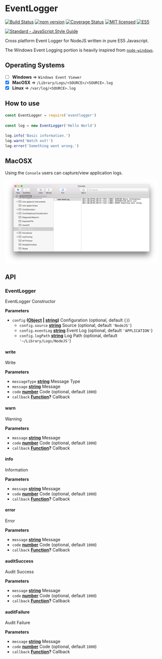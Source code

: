 # EventLogger

[![Build Status](https://travis-ci.org/DenisCarriere/eventlogger.svg?branch=master)](https://travis-ci.org/DenisCarriere/eventlogger)
[![npm version](https://badge.fury.io/js/eventlogger.svg)](https://badge.fury.io/js/eventlogger)
[![Coverage Status](https://coveralls.io/repos/github/DenisCarriere/eventlogger/badge.svg?branch=master)](https://coveralls.io/github/DenisCarriere/eventlogger?branch=master)
[![MIT licensed](https://img.shields.io/badge/license-MIT-blue.svg)](https://raw.githubusercontent.com/DenisCarriere/eventlogger/master/LICENSE)
[![ES5](https://camo.githubusercontent.com/d341caa63123c99b79fda7f8efdc29b35f9f2e70/68747470733a2f2f696d672e736869656c64732e696f2f62616467652f65732d352d627269676874677265656e2e737667)](http://kangax.github.io/compat-table/es5/)

[![Standard - JavaScript Style Guide](https://cdn.rawgit.com/feross/standard/master/badge.svg)](https://github.com/feross/standard)

Cross platform Event Logger for NodeJS written in pure ES5 Javascript.

The Windows Event Logging portion is heavily inspired from [`node-windows`](https://github.com/coreybutler/node-windows).

## Operating Systems

-   [ ] **Windows** => `Windows Event Viewer`
-   [x] **MacOSX** => `/Library/Logs/<SOURCE>/<SOURCE>.log`
-   [x] **Linux** => `/var/log/<SOURCE>.log`

## How to use

```js
const EventLogger = require('eventlogger')

const log = new EventLogger('Hello World')

log.info('Basic information.')
log.warn('Watch out!')
log.error('Something went wrong.')
```

## MacOSX

Using the `Console` users can capture/view application logs.

![darwin-console](images/darwin-console.png)

## API

<!-- Generated by documentation.js. Update this documentation by updating the source code. -->

### EventLogger

EventLogger Constructor

**Parameters**

-   `config` **([Object](https://developer.mozilla.org/en-US/docs/Web/JavaScript/Reference/Global_Objects/Object) \| [string](https://developer.mozilla.org/en-US/docs/Web/JavaScript/Reference/Global_Objects/String))** Configuration (optional, default `{}`)
    -   `config.source` **[string](https://developer.mozilla.org/en-US/docs/Web/JavaScript/Reference/Global_Objects/String)** Source (optional, default `'NodeJS'`)
    -   `config.eventLog` **[string](https://developer.mozilla.org/en-US/docs/Web/JavaScript/Reference/Global_Objects/String)** Event Log (optional, default `'APPLICATION'`)
    -   `config.logPath` **[string](https://developer.mozilla.org/en-US/docs/Web/JavaScript/Reference/Global_Objects/String)** Log Path (optional, default `'~/Library/Logs/NodeJS'`)

#### write

Write

**Parameters**

-   `messageType` **[string](https://developer.mozilla.org/en-US/docs/Web/JavaScript/Reference/Global_Objects/String)** Message Type
-   `message` **[string](https://developer.mozilla.org/en-US/docs/Web/JavaScript/Reference/Global_Objects/String)** Message
-   `code` **[number](https://developer.mozilla.org/en-US/docs/Web/JavaScript/Reference/Global_Objects/Number)** Code (optional, default `1000`)
-   `callback` **[Function](https://developer.mozilla.org/en-US/docs/Web/JavaScript/Reference/Statements/function)?** Callback

#### warn

Warning

**Parameters**

-   `message` **[string](https://developer.mozilla.org/en-US/docs/Web/JavaScript/Reference/Global_Objects/String)** Message
-   `code` **[number](https://developer.mozilla.org/en-US/docs/Web/JavaScript/Reference/Global_Objects/Number)** Code (optional, default `1000`)
-   `callback` **[Function](https://developer.mozilla.org/en-US/docs/Web/JavaScript/Reference/Statements/function)?** Callback

#### info

Information

**Parameters**

-   `message` **[string](https://developer.mozilla.org/en-US/docs/Web/JavaScript/Reference/Global_Objects/String)** Message
-   `code` **[number](https://developer.mozilla.org/en-US/docs/Web/JavaScript/Reference/Global_Objects/Number)** Code (optional, default `1000`)
-   `callback` **[Function](https://developer.mozilla.org/en-US/docs/Web/JavaScript/Reference/Statements/function)?** Callback

#### error

Error

**Parameters**

-   `message` **[string](https://developer.mozilla.org/en-US/docs/Web/JavaScript/Reference/Global_Objects/String)** Message
-   `code` **[number](https://developer.mozilla.org/en-US/docs/Web/JavaScript/Reference/Global_Objects/Number)** Code (optional, default `1000`)
-   `callback` **[Function](https://developer.mozilla.org/en-US/docs/Web/JavaScript/Reference/Statements/function)?** Callback

#### auditSuccess

Audit Success

**Parameters**

-   `message` **[string](https://developer.mozilla.org/en-US/docs/Web/JavaScript/Reference/Global_Objects/String)** Message
-   `code` **[number](https://developer.mozilla.org/en-US/docs/Web/JavaScript/Reference/Global_Objects/Number)** Code (optional, default `1000`)
-   `callback` **[Function](https://developer.mozilla.org/en-US/docs/Web/JavaScript/Reference/Statements/function)?** Callback

#### auditFailure

Audit Failure

**Parameters**

-   `message` **[string](https://developer.mozilla.org/en-US/docs/Web/JavaScript/Reference/Global_Objects/String)** Message
-   `code` **[number](https://developer.mozilla.org/en-US/docs/Web/JavaScript/Reference/Global_Objects/Number)** Code (optional, default `1000`)
-   `callback` **[Function](https://developer.mozilla.org/en-US/docs/Web/JavaScript/Reference/Statements/function)?** Callback
